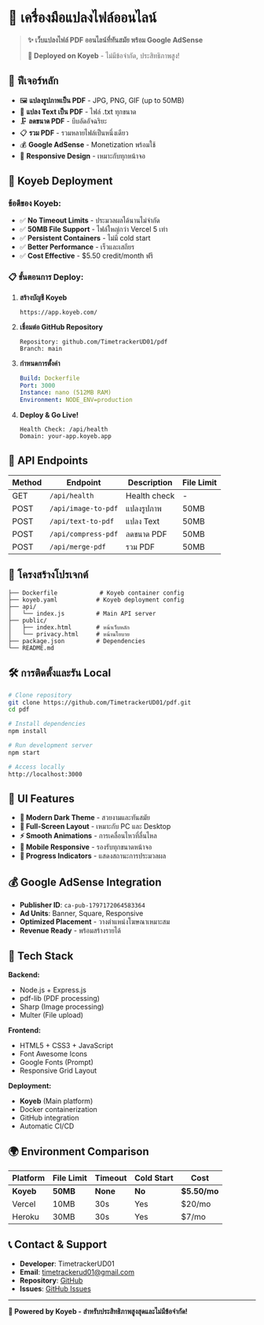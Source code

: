 # 🚀 เครื่องมือแปลงไฟล์ออนไลน์

> **✨ เว็บแปลงไฟล์ PDF ออนไลน์ที่ทันสมัย พร้อม Google AdSense**
> 
> **🎯 Deployed on Koyeb** - ไม่มีข้อจำกัด, ประสิทธิภาพสูง!

## 🌟 ฟีเจอร์หลัก

- 🖼️ **แปลงรูปภาพเป็น PDF** - JPG, PNG, GIF (up to 50MB)
- 📝 **แปลง Text เป็น PDF** - ไฟล์ .txt ทุกขนาด
- 🗜️ **ลดขนาด PDF** - บีบอัดอัจฉริยะ
- 📋 **รวม PDF** - รวมหลายไฟล์เป็นหนึ่งเดียว
- 💰 **Google AdSense** - Monetization พร้อมใช้
- 📱 **Responsive Design** - เหมาะกับทุกหน้าจอ

## 🚀 Koyeb Deployment

### ข้อดีของ Koyeb:
- ✅ **No Timeout Limits** - ประมวลผลได้นานไม่จำกัด
- ✅ **50MB File Support** - ไฟล์ใหญ่กว่า Vercel 5 เท่า
- ✅ **Persistent Containers** - ไม่มี cold start
- ✅ **Better Performance** - เร็วและเสถียร
- ✅ **Cost Effective** - $5.50 credit/month ฟรี

### 📋 ขั้นตอนการ Deploy:

1. **สร้างบัญชี Koyeb**
   ```
   https://app.koyeb.com/
   ```

2. **เชื่อมต่อ GitHub Repository**
   ```
   Repository: github.com/TimetrackerUD01/pdf
   Branch: main
   ```

3. **กำหนดการตั้งค่า**
   ```yaml
   Build: Dockerfile
   Port: 3000
   Instance: nano (512MB RAM)
   Environment: NODE_ENV=production
   ```

4. **Deploy & Go Live!**
   ```
   Health Check: /api/health
   Domain: your-app.koyeb.app
   ```

## 🔗 API Endpoints

| Method | Endpoint | Description | File Limit |
|--------|----------|-------------|------------|
| GET | `/api/health` | Health check | - |
| POST | `/api/image-to-pdf` | แปลงรูปภาพ | 50MB |
| POST | `/api/text-to-pdf` | แปลง Text | 50MB |
| POST | `/api/compress-pdf` | ลดขนาด PDF | 50MB |
| POST | `/api/merge-pdf` | รวม PDF | 50MB |

## 📁 โครงสร้างโปรเจกต์

```
├── Dockerfile            # Koyeb container config
├── koyeb.yaml           # Koyeb deployment config
├── api/
│   └── index.js         # Main API server
├── public/
│   ├── index.html       # หน้าเว็บหลัก
│   └── privacy.html     # หน้านโยบาย
├── package.json         # Dependencies
└── README.md
```

## 🛠️ การติดตั้งและรัน Local

```bash
# Clone repository
git clone https://github.com/TimetrackerUD01/pdf.git
cd pdf

# Install dependencies
npm install

# Run development server
npm start

# Access locally
http://localhost:3000
```

## 🎨 UI Features

- **🌙 Modern Dark Theme** - สวยงามและทันสมัย
- **🎯 Full-Screen Layout** - เหมาะกับ PC และ Desktop
- **⚡ Smooth Animations** - การเคลื่อนไหวที่ลื่นไหล
- **📱 Mobile Responsive** - รองรับทุกขนาดหน้าจอ
- **🎪 Progress Indicators** - แสดงสถานะการประมวลผล

## 💰 Google AdSense Integration

- **Publisher ID**: `ca-pub-1797172064583364`
- **Ad Units**: Banner, Square, Responsive
- **Optimized Placement** - วางตำแหน่งโฆษณาเหมาะสม
- **Revenue Ready** - พร้อมสร้างรายได้

## 🔧 Tech Stack

**Backend:**
- Node.js + Express.js
- pdf-lib (PDF processing)
- Sharp (Image processing)
- Multer (File upload)

**Frontend:**
- HTML5 + CSS3 + JavaScript
- Font Awesome Icons
- Google Fonts (Prompt)
- Responsive Grid Layout

**Deployment:**
- **Koyeb** (Main platform)
- Docker containerization
- GitHub integration
- Automatic CI/CD

## 🌍 Environment Comparison

| Platform | File Limit | Timeout | Cold Start | Cost |
|----------|------------|---------|------------|------|
| **Koyeb** | **50MB** | **None** | **No** | **$5.50/mo** |
| Vercel | 10MB | 30s | Yes | $20/mo |
| Heroku | 30MB | 30s | Yes | $7/mo |

## 📞 Contact & Support

- **Developer**: TimetrackerUD01
- **Email**: timetrackerud01@gmail.com
- **Repository**: [GitHub](https://github.com/TimetrackerUD01/pdf)
- **Issues**: [GitHub Issues](https://github.com/TimetrackerUD01/pdf/issues)

---

**🎉 Powered by Koyeb - สำหรับประสิทธิภาพสูงสุดและไม่มีข้อจำกัด!**
